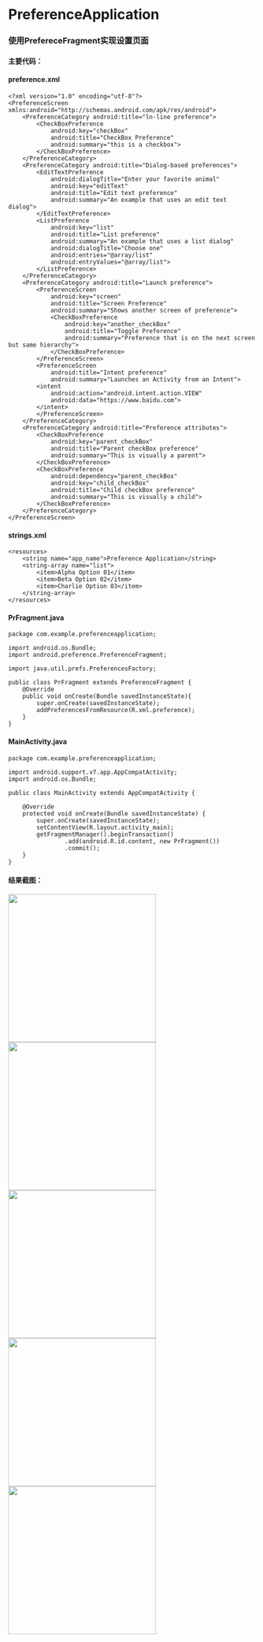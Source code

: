 # PreferenceApplication  
### 使用PrefereceFragment实现设置页面  
#### 主要代码：  
#### preference.xml  
```
<?xml version="1.0" encoding="utf-8"?>
<PreferenceScreen xmlns:android="http://schemas.android.com/apk/res/android">
    <PreferenceCategory android:title="ln-line preference">
        <CheckBoxPreference
            android:key="checkBox"
            android:title="CheckBox Preference"
            android:summary="this is a checkbox">
        </CheckBoxPreference>
    </PreferenceCategory>
    <PreferenceCategory android:title="Dialog-based preferences">
        <EditTextPreference
            android:dialogTitle="Enter your favorite animal"
            android:key="editText"
            android:title="Edit text preference"
            android:summary="An example that uses an edit text dialog">
        </EditTextPreference>
        <ListPreference
            android:key="list"
            android:title="List preference"
            android:summary="An example that uses a list dialog"
            android:dialogTitle="Choose one"
            android:entries="@array/list"
            android:entryValues="@array/list">
        </ListPreference>
    </PreferenceCategory>
    <PreferenceCategory android:title="Launch preference">
        <PreferenceScreen
            android:key="screen"
            android:title="Screen Preference"
            android:summary="Shows another screen of preference">
            <CheckBoxPreference
                android:key="another_checkBox"
                android:title="Toggle Preference"
                android:summary="Preference that is on the next screen but same hierarchy">
            </CheckBoxPreference>
        </PreferenceScreen>
        <PreferenceScreen
            android:title="Intent preference"
            android:summary="Launches an Activity from an Intent">
        <intent
            android:action="android.intent.action.VIEW"
            android:data="https://www.baidu.com">
        </intent>
        </PreferenceScreen>
    </PreferenceCategory>
    <PreferenceCategory android:title="Preference attributes">
        <CheckBoxPreference
            android:key="parent_checkBox"
            android:title="Parent checkBox preference"
            android:summary="This is visually a parent">
        </CheckBoxPreference>
        <CheckBoxPreference
            android:dependency="parent_checkBox"
            android:key="child_checkBox"
            android:title="Child checkBox preference"
            android:summary="This is visually a child">
        </CheckBoxPreference>
    </PreferenceCategory>
</PreferenceScreen>  
```
#### strings.xml  
```
<resources>
    <string name="app_name">Preference Application</string>
    <string-array name="list">
        <item>Alpha Option 01</item>
        <item>Beta Option 02</item>
        <item>Charlie Option 03</item>
    </string-array>
</resources>
```  
#### PrFragment.java  
```
package com.example.preferenceapplication;

import android.os.Bundle;
import android.preference.PreferenceFragment;

import java.util.prefs.PreferencesFactory;

public class PrFragment extends PreferenceFragment {
    @Override
    public void onCreate(Bundle savedInstanceState){
        super.onCreate(savedInstanceState);
        addPreferencesFromResource(R.xml.preference);
    }
}
```  
#### MainActivity.java  
```
package com.example.preferenceapplication;

import android.support.v7.app.AppCompatActivity;
import android.os.Bundle;

public class MainActivity extends AppCompatActivity {

    @Override
    protected void onCreate(Bundle savedInstanceState) {
        super.onCreate(savedInstanceState);
        setContentView(R.layout.activity_main);
        getFragmentManager().beginTransaction()
                .add(android.R.id.content, new PrFragment())
                .commit();
    }
}
```  
#### 结果截图：  
<img src="https://github.com/2017023633/image/blob/master/image/%E5%AE%9E%E9%AA%8C4%E6%88%AA%E5%9B%BE1.png" width="300" />
<img src="https://github.com/2017023633/image/blob/master/image/%E5%AE%9E%E9%AA%8C4%E6%88%AA%E5%9B%BE2.png" width="300" />  
<img src="https://github.com/2017023633/image/blob/master/image/%E5%AE%9E%E9%AA%8C4%E6%88%AA%E5%9B%BE3.png" width="300" />
<img src="https://github.com/2017023633/image/blob/master/image/%E5%AE%9E%E9%AA%8C4%E6%88%AA%E5%9B%BE4.png" width="300"/>  
<img src="https://github.com/2017023633/image/blob/master/image/%E5%AE%9E%E9%AA%8C4%E6%88%AA%E5%9B%BE5.png" width="300"/>  

